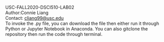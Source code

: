 USC-FALL2020-DSCI510-LAB02\
Author:Connie Liang\
Contact: cliang99@usc.edu\
To invoke the .py file, you can download the file then either run it through Python or Jupyter Notebook in Anaconda. You can also gitclone the repository then run the code through terminal.
